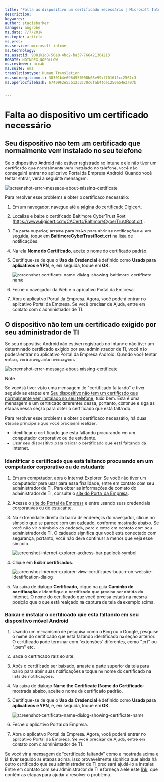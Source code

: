 ```yaml
---
title: "Falta ao dispositivo um certificado necessário | Microsoft Intune"
description: 
keywords: 
author: staciebarker
manager: angrobe
ms.date: 7/7/2016
ms.topic: article
ms.prod: 
ms.service: microsoft-intune
ms.technology: 
ms.assetid: 9081b1d8-50e8-4bc2-ba37-766421364213
ROBOTS: NOINDEX,NOFOLLOW
ms.reviewer: arnab
ms.suite: ems
translationtype: Human Translation
ms.sourcegitcommit: 38301b4e6964550008b08e99bf7016f1cc2561c3
ms.openlocfilehash: 6740962e55b1232330c6fab43ce1250a54e3a97b


---
```



# Falta ao dispositivo um certificado necessário


## Seu dispositivo não tem um certificado que normalmente vem instalado no seu telefone
Se o dispositivo Android não estiver registrado no Intune e ele não tiver um certificado que normalmente vem instalado no telefone, você não conseguirá entrar no aplicativo Portal da Empresa Android. Quando você tentar entrar, verá a seguinte mensagem:

![screenshot-error-message-about-missing-certificate](./media/andr-cert_install-1-cert_missing.png)

Para resolver esse problema e obter o certificado necessário:

1.  Em um navegador, navegue até a [página do certificado Digicert](https://www.digicert.com/digicert-root-certificates.htm).

2.  Localize e baixe o certificado Baltimore CyberTrust Root (https://www.digicert.com/CACerts/BaltimoreCyberTrustRoot.crt).

3.  Da parte superior, arraste para baixo para abrir as notificações e, em seguida, toque em **BaltimoreCyberTrustRoot.crt** na lista de notificações.

4.  Na tela **Nome do Certificado**, aceite o nome do certificado padrão.

5. Certifique-se de que o **Uso da Credencial** é definido como **Usado para aplicativos e VPN**, e, em seguida, toque em **OK**.

    ![screenshot-certificate-name-dialog-showing-baltimore-certificate-name](./media/andr-cert_install-2-add_cert_name.png)

6. Feche o navegador da Web e o aplicativo Portal da Empresa.

7. Abra o aplicativo Portal da Empresa. Agora, você poderá entrar no aplicativo Portal da Empresa. Se você precisar de Ajuda, entre em contato com o administrador de TI.

## O dispositivo não tem um certificado exigido por seu administrador de TI
Se seu dispositivo Android não estiver registrado no Intune e não tiver um determinado certificado exigido por seu administrador de TI, você não poderá entrar no aplicativo Portal da Empresa Android. Quando você tentar entrar, verá a seguinte mensagem:

![screenshot-error-message-about-missing-certificate](./media/andr-cert_install-1-cert_missing.png)

>[!NOTE]
> Se você já tiver visto uma mensagem de "certificado faltando" e tiver seguido as etapas em [Seu dispositivo não tem um certificado que normalmente vem instalado no seu telefone](#your-device-is-missing-a-certificate-that-usually-comes-installed-on-your-phone), tudo bem. Esta é uma mensagem e um certificado diferentes dessa, portanto, continue e siga as etapas nessa seção para obter o certificado que está faltando.

Para resolver esse problema e obter o certificado necessário, há duas etapas principais que você precisará realizar:

- Identificar o certificado que está faltando procurando em um computador corporativo ou de estudante.
- Usar seu dispositivo para baixar o certificado que está faltando da Internet.

### Identificar o certificado que está faltando procurando em um computador corporativo ou de estudante

1. Em um computador, abra o Internet Explorer. Se você não tiver um computador para usar para essa finalidade, entre em contato com seu administrador de TI. Para obter as informações de contato do administrador de TI, consulte o [site do Portal da Empresa](http://portal.manage.microsoft.com).

2. Acesse o [site do Portal da Empresa](http://portal.manage.microsoft.com) e entre usando suas credenciais corporativas ou de estudante.

3. Na extremidade direita da barra de endereços do navegador, clique no símbolo que se parece com um cadeado, conforme mostrado abaixo. Se você não vir o símbolo do cadeado, pare e entre em contato com seu administrador de TI. O cadeado significa que você está conectado com segurança, portanto, você não deve continuar a menos que veja esse símbolo.

    ![screenshot-internet-explorer-address-bar-padlock-symbol](./media/andr-missing-cert-ie-padlock-symbol.png)

4. Clique em **Exibir certificados**.

    ![screenshot-internet-explorer-view-certificates-button-on-website-identification-dialog](./media/andr-missg-cert-ie-view-cert-button.png)

5. Na caixa de diálogo **Certificado**, clique na guia **Caminho de certificação** e identifique o certificado que precisa ser obtido da Internet. O nome do certificado que você precisa estará na mesma posição que o que está realçado na captura de tela da exemplo acima.

### Baixar e instalar o certificado que está faltando em seu dispositivo móvel Android

1. Usando um mecanismo de pesquisa como o Bing ou o Google, pesquise o nome do certificado que está faltando identificado na seção anterior. O certificado pode terminar com “extensões” diferentes, como ".crt" ou ".pem" etc.

2. Baixe o certificado raiz do site.

3. Após o certificado ser baixado, arraste a parte superior da tela para baixo para abrir suas notificações e toque no nome do certificado na lista de notificações.

4. Na caixa de diálogo **Name the Certificate (Nome do Certificado)** mostrada abaixo, aceite o nome de certificado padrão.

5. Certifique-se de que o **Uso da Credencial** é definido como **Usado para aplicativos e VPN**, e, em seguida, toque em **OK**.

    ![screenshot-certificate-name-dialog-showing-certificate-name](./media/andr-missing-cert-cert-name.png)

6. Feche o aplicativo Portal da Empresa.

7. Abra o aplicativo Portal da Empresa. Agora, você poderá entrar no aplicativo Portal da Empresa. Se você precisar de Ajuda, entre em contato com o administrador de TI.

Se você vir a mensagem de “certificado faltando” como a mostrada acima e já tiver seguido as etapas acima, isso provavelmente significa que ainda há outro certificado que seu administrador de TI precisará ajudá-lo a instalar. Entre em contato com seu administrador de TI e forneça a ele este [link](/intune/troubleshoot/troubleshoot-device-enrollment-in-intune#android-certificate-issues), que contém as etapas para ajudar a resolver o problema.





<!--HONumber=Aug16_HO5-->


